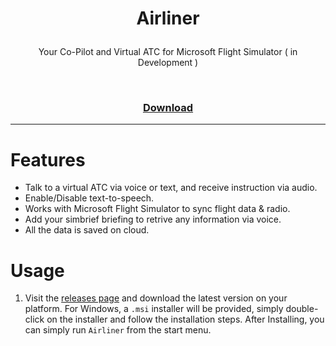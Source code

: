 <h1><p align="center">Airliner </p></h1>

<p align="center"> Your Co-Pilot and Virtual ATC for Microsoft Flight Simulator ( in Development ) </p>

<p align="center">
<a href="https://github.com/shubhamai/Airliner/releases/latest"><img alt="" src="https://badgen.net/badge/Download/Windows/?color=blue&icon=windows&label"/></a> 
<a href="https://github.com/shubhamai/Airliner/blob/main/LICENSE"><img alt="" src="https://img.shields.io/badge/License-GPLv3-blue.svg"/></a>
<a href="https://github.com/shubhamai/Airliner/releases/latest"><img alt="" src="https://img.shields.io/github/downloads/shubhamai/Airliner/total.svg?style=flat"/></a>
</p>

<div align="center">
  <h3>
    <a href="https://github.com/Shubhamai/Airliner/releases/">
      Download
    </a>
</div>

<hr>

# Features

- Talk to a virtual ATC via voice or text, and receive instruction via audio.
- Enable/Disable text-to-speech.
- Works with Microsoft Flight Simulator to sync flight data & radio.
- Add your simbrief briefing to retrive any information via voice.
- All the data is saved on cloud.


# Usage

1. Visit the [releases page](https://github.com/shubhamai/airliner/releases/latest) and download the latest version on your platform. For Windows, a `.msi` installer will be provided, simply double-click on the installer and follow the installation steps. After Installing, you can simply run `Airliner` from the start menu.
